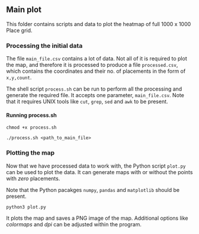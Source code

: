## Main plot

This folder contains scripts and data to plot the heatmap of full 1000 x 1000 Place grid.

### Processing the initial data

The file `main_file.csv` contains a lot of data. Not all of it is required to plot the map, and therefore it is processed to produce a file `processed.csv`, which contains the coordinates and their no. of placements in the form of `x,y,count`.

The shell script `process.sh` can be run to perform all the processing and generate the required file. It accepts one parameter, `main_file.csv`. Note that it requires UNIX tools like `cut`, `grep`, `sed` and `awk` to be present. 

#### Running process.sh

    chmod +x process.sh
    
    ./process.sh <path_to_main_file>

### Plotting the map

Now that we have processed data to work with, the Python script `plot.py` can be used to plot the data. It can generate maps with or without the points with *zero* placements.

Note that the Python pacakges `numpy`, `pandas` and `matplotlib` should be present.

    python3 plot.py
    
It plots the map and saves a PNG image of the map. Additional options like *colormaps* and *dpi* can be adjusted within the program.
